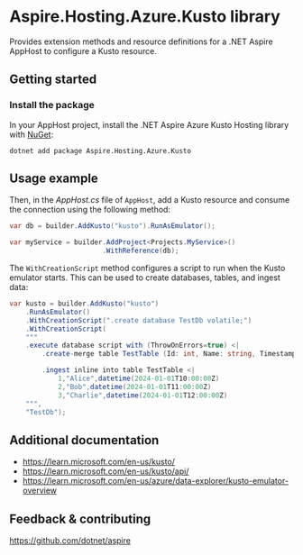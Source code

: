 # Aspire.Hosting.Azure.Kusto library

Provides extension methods and resource definitions for a .NET Aspire AppHost to configure a Kusto resource.

## Getting started

### Install the package

In your AppHost project, install the .NET Aspire Azure Kusto Hosting library with [NuGet](https://www.nuget.org):

```dotnetcli
dotnet add package Aspire.Hosting.Azure.Kusto
```

## Usage example

Then, in the _AppHost.cs_ file of `AppHost`, add a Kusto resource and consume the connection using the following method:

```csharp
var db = builder.AddKusto("kusto").RunAsEmulator();

var myService = builder.AddProject<Projects.MyService>()
                       .WithReference(db);
```

The `WithCreationScript` method configures a script to run when the Kusto emulator starts. This can be used to create databases, tables, and ingest data:

```csharp
var kusto = builder.AddKusto("kusto")
    .RunAsEmulator()
    .WithCreationScript(".create database TestDb volatile;")
    .WithCreationScript(
    """
    .execute database script with (ThrowOnErrors=true) <|
        .create-merge table TestTable (Id: int, Name: string, Timestamp: datetime)

        .ingest inline into table TestTable <|
            1,"Alice",datetime(2024-01-01T10:00:00Z)
            2,"Bob",datetime(2024-01-01T11:00:00Z)
            3,"Charlie",datetime(2024-01-01T12:00:00Z)
    """,
    "TestDb");
```

## Additional documentation

* https://learn.microsoft.com/en-us/kusto/
* https://learn.microsoft.com/en-us/kusto/api/
* https://learn.microsoft.com/en-us/azure/data-explorer/kusto-emulator-overview

## Feedback & contributing

https://github.com/dotnet/aspire
